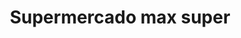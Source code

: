 ---
title: "Supermercado max super"
url: /comuna-3-manrique/supermercado-max-super/
shop: Supermarkt
---